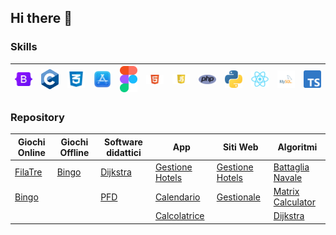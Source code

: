 ## Hi there 👋

### Skills

| <img src="https://github.com/vittorioPiotti/vittorioPiotti/blob/main/img/bootstrap.png" width="50"> | <img src="https://github.com/vittorioPiotti/vittorioPiotti/blob/main/img/c.png" width="50"> | <img src="https://github.com/vittorioPiotti/vittorioPiotti/blob/main/img/css.png" width="50"> | <img src="https://github.com/vittorioPiotti/vittorioPiotti/blob/main/img/dev.png" width="50"> | <img src="https://github.com/vittorioPiotti/vittorioPiotti/blob/main/img/figma.png" width="50"> | <img src="https://github.com/vittorioPiotti/vittorioPiotti/blob/main/img/html.png" width="50"> | <img src="https://github.com/vittorioPiotti/vittorioPiotti/blob/main/img/js.png" width="50"> | <img src="https://github.com/vittorioPiotti/vittorioPiotti/blob/main/img/php.png" width="50"> | <img src="https://github.com/vittorioPiotti/vittorioPiotti/blob/main/img/py.png" width="50"> | <img src="https://github.com/vittorioPiotti/vittorioPiotti/blob/main/img/react.png" width="50"> | <img src="https://github.com/vittorioPiotti/vittorioPiotti/blob/main/img/sql.png" width="50"> | <img src="https://github.com/vittorioPiotti/vittorioPiotti/blob/main/img/ts.png" width="50"> |
|-------------|-------------|-------------|-------------|-------------|-------------|-------------|-------------|-------------|-------------|-------------|-------------|


### Repository

| Giochi Online                                                                                      | Giochi Offline                                                                            | Software didattici                                                                       | App                                                                                              | Siti Web                                                                                          | Algoritmi                                                                                     |
|----------------------------------------------------------------------------------------------------|------------------------------------------------------------------------------------------|------------------------------------------------------------------------------------------|--------------------------------------------------------------------------------------------------|---------------------------------------------------------------------------------------------------|--------------------------------------------------------------------------------------------------|
| [FilaTre](https://github.com/vittorioPiotti/FilaTre-Online)                                 | [Bingo](https://github.com/vittorioPiotti/Bingo-Bootstrap)                        | [Dijkstra](https://github.com/vittorioPiotti/Dijkstra-Bootstrap)                  | [Gestione Hotels](https://github.com/vittorioPiotti/Gestione-Hotel-App)                      | [Gestione Hotels](https://github.com/vittorioPiotti/Gestione-Hotel-PHP)                      | [Battaglia Navale](https://github.com/vittorioPiotti/Battaglia-Navale-C)                       |
| [Bingo](https://github.com/vittorioPiotti/Bingo-Online-Bootstrap/tree/main)                |                                                                                          | [PFD](https://github.com/vittorioPiotti/Primary-Flight-Display)       | [Calendario](https://github.com/vittorioPiotti?tab=repositories)                                 | [Gestionale](https://github.com/vittorioPiotti/Gestionale)                                        | [Matrix Calculator](https://github.com/vittorioPiotti/Matrix-Calculator-C)                |
|                                                                                                    |                                                                                          |                                                                                          | [Calcolatrice](https://github.com/vittorioPiotti/Calcolatrice-React-Native)                      |                                                                                                   | [Dijkstra](https://github.com/vittorioPiotti?tab=repositories)                  |



